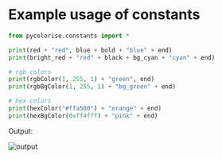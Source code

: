 # Example usage of constants

```python
from pycolorise.constants import *

print(red + "red", blue + bold + "blue" + end)
print(bright_red + "red" + black + bg_cyan + "cyan" + end)

# rgb colors
print(rgbColor(1, 255, 1) + "green", end)
print(rgbBgColor(1, 255, 1) + "bg_green" + end)

# hex colors
print(hexColor("#ffa500") + "orange" + end)
print(hexBgColor(0xff4fff) + "pink" + end)
```

Output:

![output](/pycolorise/images/constants.png)

